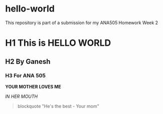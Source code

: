 # hello-world
This repository is part of a submission for my ANA505 Homework Week 2


# H1 This is HELLO WORLD
## H2 By Ganesh
### H3 For ANA 505

**YOUR MOTHER LOVES ME** 

*IN HER MOUTH* 
> blockquote "He's the best - Your mom" 
> 
